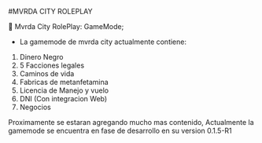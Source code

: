 #MVRDA CITY ROLEPLAY

👹 Mvrda City RolePlay: GameMode; 

- La gamemode de mvrda city actualmente contiene:

1. Dinero Negro
2. 5 Facciones legales
3. Caminos de vida
4. Fabricas de metanfetamina
5. Licencia de Manejo y vuelo
6. DNI (Con integracion Web)
7. Negocios

Proximamente se estaran agregando mucho mas contenido, Actualmente la gamemode se encuentra en fase de desarrollo en su version 0.1.5-R1

